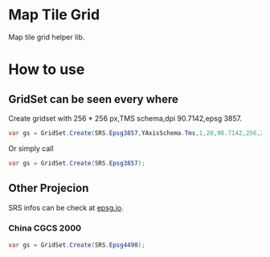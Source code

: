 # Map Tile Grid
Map tile grid helper lib.

# How to use
## GridSet can be seen every where
Create gridset  with 256 * 256 px,TMS schema,dpi 90.7142,epsg 3857.
```csharp
var gs = GridSet.Create(SRS.Epsg3857,YAxisSchema.Tms,1,20,90.7142,256,256);
```
Or simply call
```csharp
var gs = GridSet.Create(SRS.Epsg3857);
```

## Other Projecion
SRS infos can be check at [epsg.io](http://epsg.io/).
### China CGCS 2000
``` csharp
var gs = GridSet.Create(SRS.Epsg4490);
```
